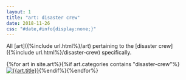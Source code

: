 ```yaml
---
layout: 1
title: "art: disaster crew"
date: 2018-11-26
css: "#date,#info{display:none;}"
---
```

All [art]({%include url.html%}/art) pertaining to the [disaster crew]({%include url.html%}/disaster-crew) specifically.

<div id="gallery">{%for art in site.art%}{%if art.categories contains "disaster-crew"%}<a href="{{art.url}}"><img src="{%include url.html%}/assets/img/art/{{art.date|date:"%F"}}-tn.jpg" alt="{{art.title}}"/></a>{%endif%}{%endfor%}</div>